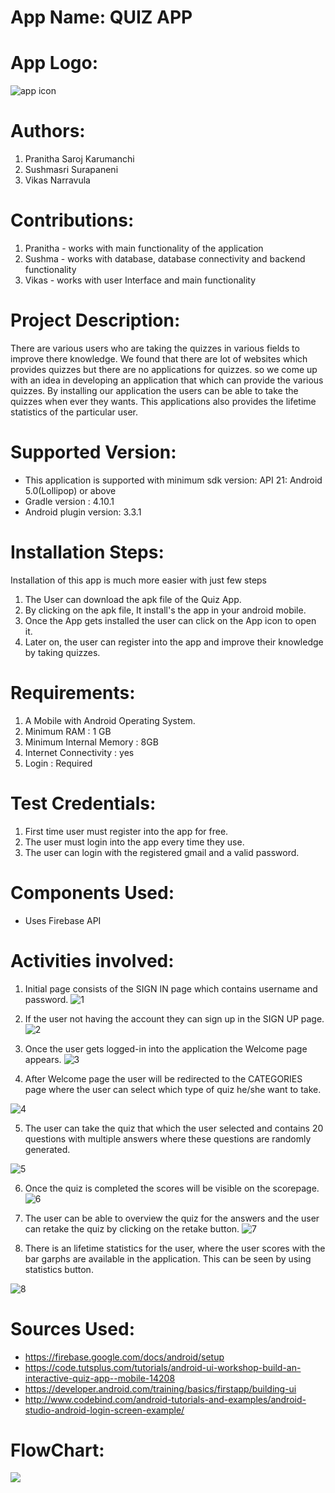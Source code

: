# App Name: QUIZ APP

# App Logo:
![app icon](https://raw.githubusercontent.com/mounikrishna/QuizApp/master/appicon.png)

# Authors:

1. Pranitha Saroj Karumanchi
2. Sushmasri Surapaneni
3. Vikas Narravula


# Contributions:

1. Pranitha  - works with main functionality of the application
2. Sushma - works with database, database connectivity and backend functionality
3. Vikas - works with user Interface and main functionality


# Project Description:

There are various users who are taking the quizzes in various fields to improve there knowledge. We found that there are lot of  websites which provides quizzes but there are no applications for quizzes. so we come up with an idea in developing an application that which can provide the various quizzes. By installing our application the users can be able to take the quizzes when ever they wants. This applications also provides the lifetime statistics of the particular user.  

# Supported Version:

- This application is supported with minimum sdk version: API 21: Android 5.0(Lollipop) or above
- Gradle version : 4.10.1
- Android plugin version: 3.3.1

# Installation Steps:

Installation of this app is much more easier with just few steps
1. The User can download the apk file of the Quiz App.
2. By clicking on the apk file, It install's the app in your android mobile.
3. Once the App gets installed the user can click on the App icon to open it.
4. Later on, the user can register into the app and improve their knowledge by taking quizzes.

# Requirements:

1. A Mobile with Android Operating System.
2. Minimum RAM : 1 GB
3. Minimum Internal Memory : 8GB
4. Internet Connectivity : yes
5. Login : Required

# Test Credentials:

1. First time user must register into the app for free.
2. The user must login into the app every time they use.
3. The user can login with the registered gmail and a valid password.

# Components Used:

- Uses Firebase API

# Activities involved:

1.	Initial page consists of the SIGN IN page which contains username and password.
![1](https://github.com/mounikrishna/QuizApp/blob/master/App%20Screenshots/LoginPage.JPG)

2.	If the user not having the account they can sign up in the SIGN UP page.
![2](https://github.com/mounikrishna/QuizApp/blob/master/App%20Screenshots/SignUppage.JPG)

3. Once the user gets logged-in into the application the Welcome page appears.
![3](https://github.com/mounikrishna/QuizApp/blob/master/App%20Screenshots/welcomepage.JPG)

4.	After Welcome page the user will be redirected to the CATEGORIES page where the user can select which type of quiz he/she want to take.

![4](https://github.com/mounikrishna/QuizApp/blob/master/App%20Screenshots/Categorypage.JPG)

5.	The user can take the quiz that which the user selected and contains 20 questions with multiple answers where these questions are randomly generated.

![5](https://github.com/mounikrishna/QuizApp/blob/master/App%20Screenshots/QuestionsPage.JPG)

6.	Once the quiz is completed the scores will be visible on the scorepage.
![6](https://github.com/mounikrishna/QuizApp/blob/master/App%20Screenshots/ResultPage.JPG)

7. The user can be able to overview the quiz for the answers and the user can retake the quiz by clicking on the retake button.
![7](https://github.com/mounikrishna/QuizApp/blob/master/App%20Screenshots/ReviewPage.JPG)

8. There is an lifetime statistics for the user, where the user scores with the bar garphs are available in the application. This can be seen by using statistics button.

![8](https://github.com/mounikrishna/QuizApp/blob/master/App%20Screenshots/StatisticsPage.JPG)

# Sources Used:
- https://firebase.google.com/docs/android/setup
- https://code.tutsplus.com/tutorials/android-ui-workshop-build-an-interactive-quiz-app--mobile-14208
- https://developer.android.com/training/basics/firstapp/building-ui
- http://www.codebind.com/android-tutorials-and-examples/android-studio-android-login-screen-example/

# FlowChart:
 ![](https://github.com/mounikrishna/QuizApp/blob/master/androidFlowchat.jpeg)
 
 
 
 
 





